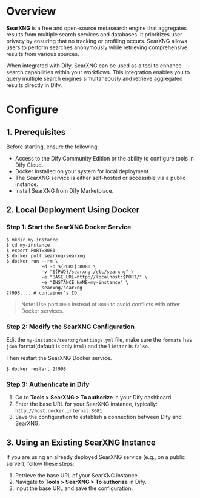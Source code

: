 # Overview
**SearXNG** is a free and open-source metasearch engine that aggregates results from multiple search services and databases. It prioritizes user privacy by ensuring that no tracking or profiling occurs. SearXNG allows users to perform searches anonymously while retrieving comprehensive results from various sources.

When integrated with Dify, SearXNG can be used as a tool to enhance search capabilities within your workflows. This integration enables you to query multiple search engines simultaneously and retrieve aggregated results directly in Dify.

# Configure
## 1. Prerequisites
Before starting, ensure the following:
- Access to the Dify Community Edition or the ability to configure tools in Dify Cloud.
- Docker installed on your system for local deployment.
- The SearXNG service is either self-hosted or accessible via a public instance.
- Install SearXNG from Dify Marketplace.

## 2. Local Deployment Using Docker

### Step 1: Start the SearXNG Docker Service
```shell
$ mkdir my-instance
$ cd my-instance
$ export PORT=8081
$ docker pull searxng/searxng
$ docker run --rm \
             -d -p ${PORT}:8080 \
             -v "${PWD}/searxng:/etc/searxng" \
             -e "BASE_URL=http://localhost:$PORT/" \
             -e "INSTANCE_NAME=my-instance" \
             searxng/searxng
2f998.... # container's ID
```
> Note: Use port `8081` instead of `8080` to avoid conflicts with other Docker services.

### Step 2: Modify the SearXNG Configuration

Edit the `my-instance/searxng/settings.yml` file,  make sure the `formats` has `json` format(default is only `html`) and the `limiter` is `false`.

Then restart the SearXNG Docker service.
```shell
$ docker restart 2f998
```

### Step 3: Authenticate in Dify
1. Go to **Tools > SearXNG > To authorize** in your Dify dashboard.
2. Enter the base URL for your SearXNG instance, typically:
`http://host.docker.internal:8081`
3. Save the configuration to establish a connection between Dify and SearXNG.


## 3. Using an Existing SearXNG Instance
If you are using an already deployed SearXNG service (e.g., on a public server), follow these steps:
1. Retrieve the base URL of your SearXNG instance.
2. Navigate to **Tools > SearXNG > To authorize** in Dify.
3. Input the base URL and save the configuration.
